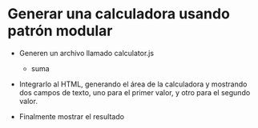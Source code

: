 # Generar una calculadora usando patrón modular

- Generen un archivo llamado calculator.js

  - suma

- Integrarlo al HTML, generando el área de la calculadora y mostrando dos campos de texto, uno para el primer valor, y otro para el segundo valor.

- Finalmente mostrar el resultado
